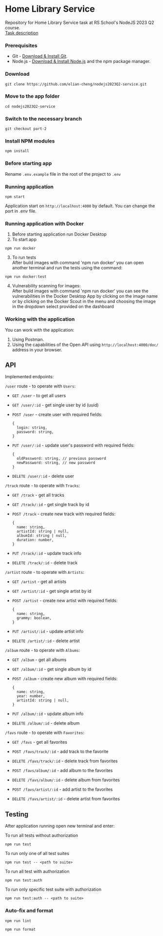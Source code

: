 # Home Library Service

Repository for Home Library Service task at RS School's NodeJS 2023 Q2 course.  
[Task description](https://github.com/AlreadyBored/nodejs-assignments/blob/main/assignments/rest-service/assignment.md)

### Prerequisites

- Git - [Download & Install Git](https://git-scm.com/downloads).
- Node.js - [Download & Install Node.js](https://nodejs.org/en/download/) and the npm package manager.

### Download

```
git clone https://github.com/elian-cheng/nodejs2023Q2-service.git
```

### Move to the app folder

```
cd nodejs2023Q2-service
```

### Switch to the necessary branch

```
git checkout part-2
```

### Install NPM modules

```
npm install
```

### Before starting app

Rename `.env.example` file in the root of the project to `.env`

### Running application

```
npm start
```

Application start on `http://localhost:4000` by default. You can change the port in .env file.

### Running application with Docker

1. Before starting application run Docker Desktop
2. To start app

```
npm run docker
```

3. To run tests  
   After build images with command 'npm run docker' you can open another terminal and run the tests using the command:

```
npm run docker:test
```

4. Vulnerability scanning for images:  
   After build images with command 'npm run docker' you can see the vulnerabilities in the Docker Desktop App by clicking on the image name
   or by clicking on the Docker Scout in the menu and choosing the image in the dropdown select provided on the dashboard

### Working with the application

You can work with the application:

1. Using Postman.
2. Using the capabilities of the Open API using `http://localhost:4000/doc/` address in your browser.

## API

Implemented endpoints:

`/user` route - to operate with `Users`:

- `GET /user` - to get all users

- `GET /user/:id` - get single user by id (uuid)

- `POST /user` - create user with required fields:

  ```
  {
    login: string,
    password: string,
  }
  ```

- `PUT /user/:id` - update user's password with required fields:

  ```
  {
    oldPassword: string, // previous password
    newPassword: string, // new password
  }
  ```

- `DELETE /user/:id` - delete user

`/track` route - to operate with `Tracks`:

- `GET /track` - get all tracks

- `GET /track/:id` - get single track by id

- `POST /track` - create new track with required fields:

  ```
  {
    name: string,
    artistId: string | null,
    albumId: string | null,
    duration: number,
  }
  ```

- `PUT /track/:id` - update track info

- `DELETE /track/:id` - delete track

`/artist` route - to operate with `Artists`:

- `GET /artist` - get all artists

- `GET /artist/:id` - get single artist by id

- `POST /artist` - create new artist with required fields:

  ```
  {
    name: string,
    grammy: boolean,
  }
  ```

- `PUT /artist/:id` - update artist info

- `DELETE /artist/:id` - delete artist

`/album` route - to operate with `Albums`:

- `GET /album` - get all albums

- `GET /album/:id` - get single album by id

- `POST /album` - create new album with required fields:

  ```
  {
    name: string,
    year: number,
    artistId: string | null,
  }
  ```

- `PUT /album/:id` - update album info

- `DELETE /album/:id` - delete album

`/favs` route - to operate with `Favorites`:

- `GET /favs` - get all favorites

- `POST /favs/track/:id` - add track to the favorite

- `DELETE /favs/track/:id` - delete track from favorites

- `POST /favs/album/:id` - add album to the favorites

- `DELETE /favs/album/:id` - delete album from favorites

- `POST /favs/artist/:id` - add artist to the favorites

- `DELETE /favs/artist/:id` - delete artist from favorites

## Testing

After application running open new terminal and enter:

To run all tests without authorization

```
npm run test
```

To run only one of all test suites

```
npm run test -- <path to suite>
```

To run all test with authorization

```
npm run test:auth
```

To run only specific test suite with authorization

```
npm run test:auth -- <path to suite>
```

### Auto-fix and format

```
npm run lint
```

```
npm run format
```
